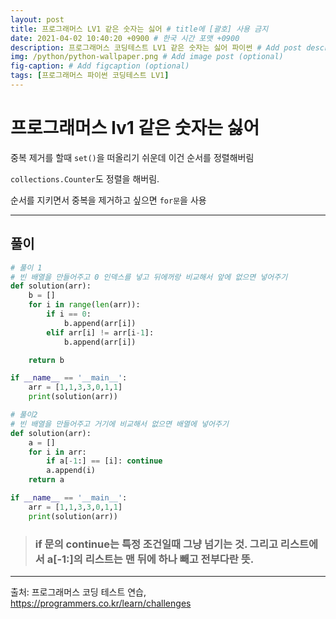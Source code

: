 ```yaml
---
layout: post
title: 프로그래머스 LV1 같은 숫자는 싫어 # title에 [괄호] 사용 금지
date: 2021-04-02 10:40:20 +0900 # 한국 시간 포맷 +0900
description: 프로그래머스 코딩테스트 LV1 같은 숫자는 싫어 파이썬 # Add post description (optional)
img: /python/python-wallpaper.png # Add image post (optional)
fig-caption: # Add figcaption (optional)
tags: [프로그래머스 파이썬 코딩테스트 LV1]
---
```


# 프로그래머스 lv1 같은 숫자는 싫어

중복 제거를 할때 `set()`을 떠올리기 쉬운데 이건 순서를 정렬해버림

`collections.Counter`도 정렬을 해버림.

순서를 지키면서 중복을 제거하고 싶으면 `for문`을 사용

---

## 풀이

```python
# 풀이 1
# 빈 배열을 만들어주고 0 인덱스를 넣고 뒤에꺼랑 비교해서 앞에 없으면 넣어주기
def solution(arr):
    b = []
    for i in range(len(arr)):
        if i == 0:
            b.append(arr[i])
        elif arr[i] != arr[i-1]:
            b.append(arr[i])

    return b

if __name__ == '__main__':
    arr = [1,1,3,3,0,1,1]
    print(solution(arr))
```


```python
# 풀이2
# 빈 배열을 만들어주고 거기에 비교해서 없으면 배열에 넣어주기
def solution(arr):
    a = []
    for i in arr:
        if a[-1:] == [i]: continue
        a.append(i)
    return a

if __name__ == '__main__':
    arr = [1,1,3,3,0,1,1]
    print(solution(arr))
```

>### if 문의 continue는 특정 조건일때 그냥 넘기는 것. 그리고 리스트에서 a[-1:]의 리스트는 맨 뒤에 하나 빼고 전부다란 뜻.

---
출처: 프로그래머스 코딩 테스트 연습, https://programmers.co.kr/learn/challenges